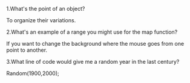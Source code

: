 1.What's the point of an object?

To organize their variations.

2.What's an example of a range you might use for the map function?

If you want to change the background where the mouse goes from one point to another.

3.What line of code would give me a random year in the last century?

Random(1900,2000);
